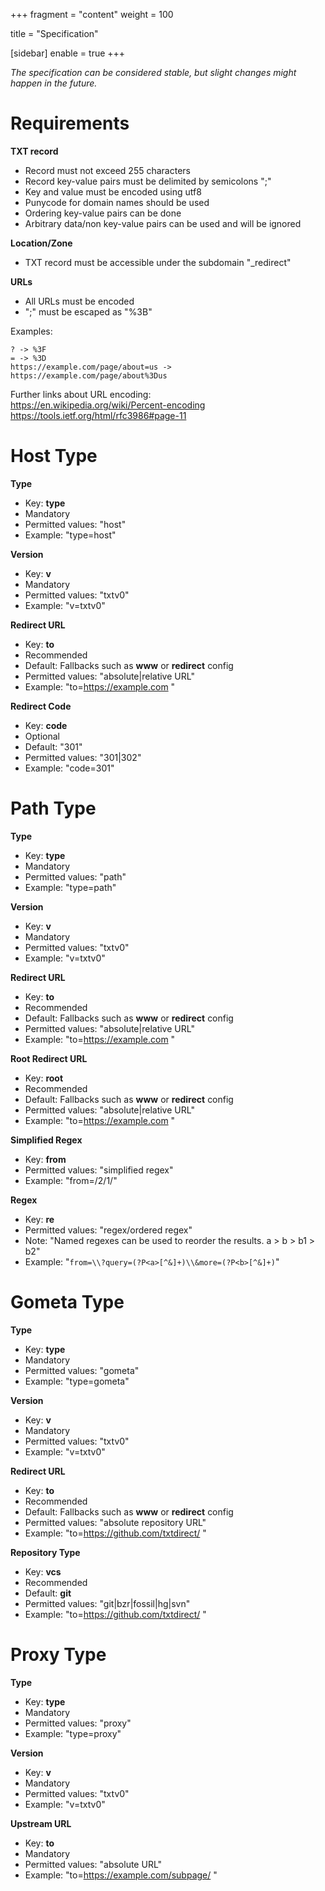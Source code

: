 +++
fragment = "content"
weight = 100

title = "Specification"

[sidebar]
  enable = true
+++

*The specification can be considered stable, but slight changes might happen in the future.*


# Requirements  

**TXT record**

* Record must not exceed 255 characters
* Record key-value pairs must be delimited by semicolons ";"
* Key and value must be encoded using utf8
* Punycode for domain names should be used
* Ordering key-value pairs can be done
* Arbitrary data/non key-value pairs can be used and will be ignored

**Location/Zone**  

* TXT record must be accessible under the subdomain "_redirect"

**URLs**

* All URLs must be encoded
* ";" must be escaped as "%3B"

Examples:
```; -> %3B
? -> %3F
= -> %3D
https://example.com/page/about=us -> https://example.com/page/about%3Dus
```

Further links about URL encoding:  
https://en.wikipedia.org/wiki/Percent-encoding  
https://tools.ietf.org/html/rfc3986#page-11



# Host Type
**Type**  

* Key: **type**
* Mandatory
* Permitted values: "host"
* Example: "type=host"

**Version**  

* Key: **v**
* Mandatory
* Permitted values: "txtv0"
* Example: "v=txtv0"

**Redirect URL**  

* Key: **to**
* Recommended
* Default: Fallbacks such as **www** or **redirect** config
* Permitted values: "absolute|relative URL"
* Example: "to=https://example.com "

**Redirect Code**  

* Key: **code**
* Optional
* Default: "301"
* Permitted values: "301|302"
* Example: "code=301"

# Path Type
**Type**  

* Key: **type**
* Mandatory
* Permitted values: "path"
* Example: "type=path"

**Version**  

* Key: **v**
* Mandatory
* Permitted values: "txtv0"
* Example: "v=txtv0"

**Redirect URL**  

* Key: **to**
* Recommended
* Default: Fallbacks such as **www** or **redirect** config
* Permitted values: "absolute|relative URL"
* Example: "to=https://example.com "


**Root Redirect URL**  

* Key: **root**
* Recommended
* Default: Fallbacks such as **www** or **redirect** config
* Permitted values: "absolute|relative URL"
* Example: "to=https://example.com "

**Simplified Regex**  

* Key: **from**
* Permitted values: "simplified regex"
* Example: "from=/$2/$1/"

**Regex**  

* Key: **re**
* Permitted values: "regex/ordered regex"
* Note: "Named regexes can be used to reorder the results. a > b > b1 > b2"
* Example: "`from=\\?query=(?P<a>[^&]+)\\&more=(?P<b>[^&]+)`"

# Gometa Type
**Type**  

* Key: **type**
* Mandatory
* Permitted values: "gometa"
* Example: "type=gometa"

**Version**  

* Key: **v**
* Mandatory
* Permitted values: "txtv0"
* Example: "v=txtv0"

**Redirect URL**  

* Key: **to**
* Recommended
* Default: Fallbacks such as **www** or **redirect** config
* Permitted values: "absolute repository URL"
* Example: "to=https://github.com/txtdirect/ "

**Repository Type**  

* Key: **vcs**
* Recommended
* Default: **git**
* Permitted values: "git|bzr|fossil|hg|svn"
* Example: "to=https://github.com/txtdirect/ "

# Proxy Type
**Type**  

* Key: **type**
* Mandatory
* Permitted values: "proxy"
* Example: "type=proxy"

**Version**  

* Key: **v**
* Mandatory
* Permitted values: "txtv0"
* Example: "v=txtv0"

**Upstream URL**  

* Key: **to**
* Mandatory
* Permitted values: "absolute URL"
* Example: "to=https://example.com/subpage/ "
